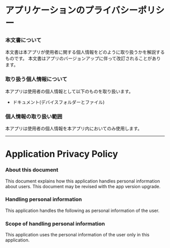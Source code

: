 # アプリケーションのプライバシーポリシー  
### 本文書について

本文書は本アプリが使用者に関する個人情報をどのように取り扱うかを解説するものです。
本文書はアプリのバージョンアップに伴って改訂されることがあります。

### 取り扱う個人情報について

本アプリは使用者の個人情報として以下のものを取り扱います。

+ ドキュメント(デバイスフォルダーとファイル)

### 個人情報の取り扱い範囲

本アプリは使用者の個人情報を本アプリ内においてのみ使用します。

***  
# Application Privacy Policy  
### About this document

This document explains how this application handles personal information about users.
This document may be revised with the app version upgrade.

### Handling personal information

This application handles the following as personal information of the user.

### Scope of handling personal information

This application uses the personal information of the user only in this application.
